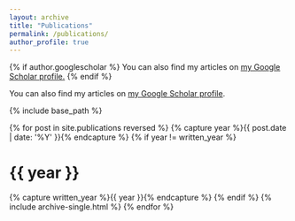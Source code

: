 ```yaml
---
layout: archive
title: "Publications"
permalink: /publications/
author_profile: true
---
```


{% if author.googlescholar %}
  You can also find my articles on <u><a href="{{author.googlescholar}}">my Google Scholar profile</a>.</u>
{% endif %}

You can also find my articles on <a href="https://scholar.google.com/citations?user=YCHJZOMAAAAJ&hl=en">my Google Scholar profile</a>.

{% include base_path %}

{% for post in site.publications reversed %}
  {% capture year %}{{ post.date | date: '%Y' }}{% endcapture %}
  {% if year != written_year %}
    <h1>{{ year }}</h1>
    {% capture written_year %}{{ year }}{% endcapture %}
  {% endif %}
  {% include archive-single.html %}
{% endfor %}
